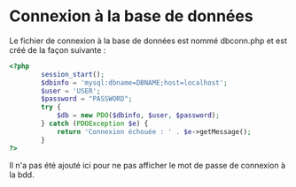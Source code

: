 # Connexion à la base de données

Le fichier de connexion à la base de données est nommé dbconn.php et est créé de la façon suivante :

```php
<?php
        session_start();
        $dbinfo = 'mysql:dbname=DBNAME;host=localhost';
        $user = 'USER';
        $password = "PASSWORD";
        try {
            $db = new PDO($dbinfo, $user, $password);
        } catch (PDOException $e) {
            return 'Connexion échouée : ' . $e->getMessage();
        }
?>
```

Il n'a pas été ajouté ici pour ne pas afficher le mot de passe de connexion à la bdd.
